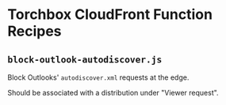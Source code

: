 # Torchbox CloudFront Function Recipes

## `block-outlook-autodiscover.js`

Block Outlooks' `autodiscover.xml` requests at the edge.

Should be associated with a distribution under "Viewer request".
